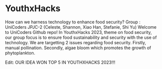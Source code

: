 # YouthxHacks
How can we harness technology to enhance food security?
Group : UniCoders JPJC-2 (Celeste, Shannon, Xiao Han, Stefanie, Shi Yu) 
Welcome to UniCoders Github repo! 
In YouthxHacks 2023, theme on food security, our group focus is to ensure food sustainability and security with the use of technology.
We are targetting 2 issues regarding food security. Firstly, manual pollination. Secondly, algae bloom which promotes the growth of phytoplankton.


Edit: OUR IDEA WON TOP 5 IN YOUTHXHACKS 2023!!!
